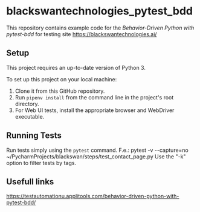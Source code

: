 # blackswantechnologies_pytest_bdd
This repository contains example code for the
*Behavior-Driven Python with pytest-bdd* for testing site https://blackswantechnologies.ai/


## Setup
This project requires an up-to-date version of Python 3.

To set up this project on your local machine:
1. Clone it from this GitHub repository.
2. Run `pipenv install` from the command line in the project's root directory.
3. For Web UI tests, install the appropriate browser and WebDriver executable.

## Running Tests
Run tests simply using the `pytest` command.
F.e.:  pytest -v --capture=no  ~/PycharmProjects/blackswan/steps/test_contact_page.py
Use the "-k" option to filter tests by tags.

## Usefull links
https://testautomationu.applitools.com/behavior-driven-python-with-pytest-bdd/
